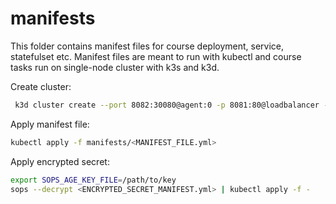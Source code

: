 # manifests

This folder contains manifest files for course deployment, service, statefulset etc. Manifest files are meant to run with kubectl and course tasks run on single-node cluster with k3s and k3d.

Create cluster:
```bash
 k3d cluster create --port 8082:30080@agent:0 -p 8081:80@loadbalancer --agents 2
```

Apply manifest file:
```bash
kubectl apply -f manifests/<MANIFEST_FILE.yml>
```

Apply encrypted secret:
```bash
export SOPS_AGE_KEY_FILE=/path/to/key
sops --decrypt <ENCRYPTED_SECRET_MANIFEST.yml> | kubectl apply -f -
```
